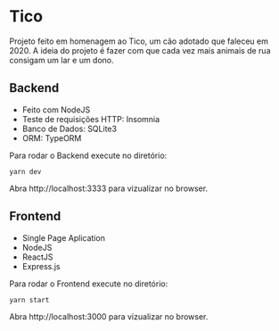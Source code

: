 # Tico
Projeto feito em homenagem ao Tico, um cão adotado que faleceu em 2020.
A ideia do projeto é fazer com que cada vez mais animais de rua consigam um lar e um dono. 

## Backend
- Feito com NodeJS
- Teste de requisições HTTP: Insomnia
- Banco de Dados: SQLite3
- ORM: TypeORM

Para rodar o Backend execute no diretório:

```
yarn dev
```

Abra http://localhost:3333 para vizualizar no browser.

## Frontend
- Single Page Aplication
- NodeJS
- ReactJS
- Express.js

Para rodar o Frontend execute no diretório:

```
yarn start
```

Abra http://localhost:3000 para vizualizar no browser.
